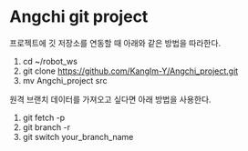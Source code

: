 # Angchi git project

프로젝트에 깃 저장소를 연동할 때 아래와 같은 방법을 따라한다.

1. cd ~/robot_ws
2. git clone https://github.com/KangIm-Y/Angchi_project.git
3. mv Angchi_project src


원격 브랜치 데이터를 가져오고 싶다면 아래 방법을 사용한다.
1. git fetch -p
2. git branch -r
3. git switch your_branch_name

